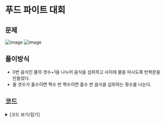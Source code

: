 # 푸드 파이트 대회

## 문제

![image](https://github.com/LeeBG/BaekjoonHub/assets/44068819/5ad27163-6b98-48ba-b113-06ce7eaf4248)
![image](https://github.com/LeeBG/BaekjoonHub/assets/44068819/6e75435c-4a4e-49b3-adb1-71fa388047bc)


## 풀이방식

- 0번 음식인 물의 갯수+1을 나누어 음식을 섭취하고 사이에 물을 마시도록 반복문을 만들었다.
- 물 갯수가 홀수이면 짝수 번 짝수이면 홀수 번 음식을 섭취하는 횟수를 나눈다. 

## 코드

<details>
<summary>
[코드 보기/접기]
</summary>

```java
// 푸드 파이트 대회
class Solution {
    public String solution(int[] food) {
        String answer = "";
        int n  = food[0];		 // 1
        
        while(n !=  0) {
        	for(int i=1;i<food.length;i++) {
            	for(int j=0;j<(food[i])/(n+1);j++) {
            		answer += i;
            	}
            }
        	answer += 0;
        	if(n%2 == 0) {
        		break;
        	}else {
        		for(int i=food.length-1;i>=0;i--) {
                	for(int j=0;j<(food[i])/(n+1);j++) {
                		answer += i;
                	}
                }
        	}
        	n--;
        }
        return answer;
    }
}
```

</details>

